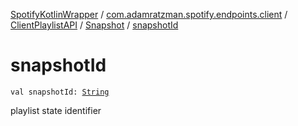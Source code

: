 [SpotifyKotlinWrapper](../../../index.md) / [com.adamratzman.spotify.endpoints.client](../../index.md) / [ClientPlaylistAPI](../index.md) / [Snapshot](index.md) / [snapshotId](./snapshot-id.md)

# snapshotId

`val snapshotId: `[`String`](https://kotlinlang.org/api/latest/jvm/stdlib/kotlin/-string/index.html)

playlist state identifier

